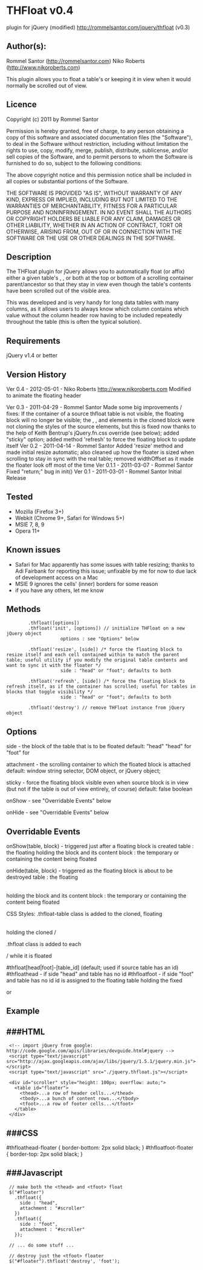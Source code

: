 # THFloat v0.4 
plugin for jQuery (modified)
http://rommelsantor.com/jquery/thfloat (v0.3)

## Author(s):
 Rommel Santor (http://rommelsantor.com)
 Niko Roberts (http://www.nikoroberts.com)

 This plugin allows you to float a table's <thead> or <tfoot> keeping it
 in view when it would normally be scrolled out of view.

## Licence
 Copyright (c) 2011 by Rommel Santor <rommel at rommelsantor dot com>
 
 Permission is hereby granted, free of charge, to any person obtaining a copy
 of this software and associated documentation files (the "Software"), to deal
 in the Software without restriction, including without limitation the rights
 to use, copy, modify, merge, publish, distribute, sublicense, and/or sell
 copies of the Software, and to permit persons to whom the Software is
 furnished to do so, subject to the following conditions:

 The above copyright notice and this permission notice shall be included in
 all copies or substantial portions of the Software.

 THE SOFTWARE IS PROVIDED "AS IS", WITHOUT WARRANTY OF ANY KIND, EXPRESS OR
 IMPLIED, INCLUDING BUT NOT LIMITED TO THE WARRANTIES OF MERCHANTABILITY,
 FITNESS FOR A PARTICULAR PURPOSE AND NONINFRINGEMENT. IN NO EVENT SHALL THE
 AUTHORS OR COPYRIGHT HOLDERS BE LIABLE FOR ANY CLAIM, DAMAGES OR OTHER
 LIABILITY, WHETHER IN AN ACTION OF CONTRACT, TORT OR OTHERWISE, ARISING FROM,
 OUT OF OR IN CONNECTION WITH THE SOFTWARE OR THE USE OR OTHER DEALINGS IN
 THE SOFTWARE.


## Description
   The THFloat plugin for jQuery allows you to automatically float (or affix)
   either a given table's <thead>, <tfoot>, or both at the top or bottom of a
   scrolling container parent/ancestor so that they stay in view even though
   the table's <tbody> contents have been scrolled out of the visible area.
 
   This was developed and is very handy for long data tables with many columns,
   as it allows users to always know which column contains which value without
   the column header row having to be included repeatedly throughout the table
   (this is often the typical solution).
 
## Requirements 
   jQuery v1.4 or better
 
## Version History 
   Ver 0.4 - 2012-05-01 - Niko Roberts
              http://www.nikoroberts.com
              Modified to animate the floating header
              
   Ver 0.3 - 2011-04-29 - Rommel Santor
               Made some big improvements / fixes: If the container of a
               source thfloat table is not visible, the floating block will
               no longer be visible; the <tr>, <td>, and <th> elements in
               the cloned block were not cloning the styles of the source
               elements, but this is fixed now thanks to the help of Keith
               Bentrup's jQuery.fn.css override (see below); added "sticky"
               option; added method 'refresh' to force the floating block
               to update itself
   Ver 0.2 - 2011-04-14 - Rommel Santor
               Added 'resize' method and made initial resize automatic; also
               cleaned up how the floater is sized when scrolling to stay in
               sync with the real table; removed widthOffset as it made the
               floater look off most of the time
   Ver 0.1.1 - 2011-03-07 - Rommel Santor
               Fixed "return;" bug in init()
   Ver 0.1 - 2011-03-01 - Rommel Santor
             Initial Release
 
## Tested 
 *  Mozilla (Firefox 3+)
 *  Webkit (Chrome 9+, Safari for Windows 5+)
 *  MSIE 7, 8, 9
 *  Opera 11+
 
## Known issues
 * Safari for Mac apparently has some issues with table resizing; thanks to Adi Fairbank for reporting this issue; unfixable by me for now to due lack of development access on a Mac
 * MSIE 9 ignores the cells' (inner) borders for some reason
 * if you have any others, let me know


## Methods 
            .thfloat([options])
            .thfloat('init', [options]) // initialize THFloat on a new jQuery object
                        options : see "Options" below

            .thfloat('resize', [side]) /* force the floating block to resize itself and each cell contained within to match the parent table; useful utility if you modify the original table contents and want to sync it with the floater */
                        side : "head" or "foot"; defaults to both

            .thfloat('refresh', [side]) /* force the floating block to refresh itself, as if the container has scrolled; useful for tables in blocks that toggle visibility */
                        side : "head" or "foot"; defaults to both

            .thfloat('destroy') // remove THFloat instance from jQuery object


## Options 
   side - the block of the table that is to be floated
     default: "head"
     "head" for <thead>
     "foot" for <tfoot>
 
   attachment - the scrolling container to which the floated block is attached
     default: window
     string selector, DOM object, or jQuery object; 
 
   sticky - force the floating block visible even when source block is in view
             (but not if the table is out of view entirely, of course)
     default: false
     boolean
 
   onShow - see "Overridable Events" below
 
   onHide - see "Overridable Events" below
 

## Overridable Events
   onShow(table, block) - triggered just after a floating block is created
     table : the floating <table> holding the block and its content
     block : the temporary <thead> or <tfoot> containing the content being floated
 
   onHide(table, block) - triggered as the floating block is about to be destroyed
     table : the floating <table> holding the block and its content
     block : the temporary <thead> or <tfoot> containing the content being floated
 

  CSS Styles:
   .thfloat-table
     class is added to the cloned, floating <table> holding the cloned <thead>/<tfoot>
 
   .thfloat
     class is added to each <thead>/<tfoot> while it is floated
 
   #thfloat[head|foot]-[table_id] (default; used if source table has an id)
   #thfloathead - if side "head" and table has no id
   #thfloatfoot - if side "foot" and table has no id
     id is assigned to the floating table holding the fixed <thead> or <tfoot>


## Example
   ###HTML
   ----
     <!-- import jQuery from google: http://code.google.com/apis/libraries/devguide.html#jquery -->
     <script type="text/javascript" src="http://ajax.googleapis.com/ajax/libs/jquery/1.5.1/jquery.min.js"></script>
     <script type="text/javascript" src="./jquery.thfloat.js"></script>
 
     <div id="scroller" style="height: 100px; overflow: auto;">
       <table id="floater">
         <thead>...a row of header cells...</thead>
         <tbody>...a bunch of content rows...</tbody>
         <tfoot>...a row of footer cells...</tfoot>
       </table>
     </div>
 
  ###CSS
  ---
   #thfloathead-floater { border-bottom: 2px solid black; }
   #thfloatfoot-floater { border-top: 2px solid black; }
 
  ###Javascript
   ----------
     // make both the <thead> and <tfoot> float
     $("#floater")
       .thfloat({
         side : "head",
         attachment : "#scroller"
       })
       .thfloat({
         side : "foot",
         attachment : "#scroller"
       });
 
     // ... do some stuff ...
 
     // destroy just the <tfoot> floater
     $("#floater").thfloat('destroy', 'foot');
 